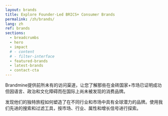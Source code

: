 ```yaml
---
layout: brands
title: Explore Founder-Led BRICS+ Consumer Brands
permalink: /zh/brands/
lang: zh
ref: brands
sections:
  - breadcrumbs
  - hero
  - impact
  # - content
  # - filter-interface
  - featured-brands
  - latest-brands
  - contact-cta
---
```


Brandmine提供前所未有的访问渠道，让您了解那些在金砖国家+市场已证明成功但因语言、政治和文化障碍而在国际上尚未被发现的消费品牌。

发现他们的独特旅程如何塑造了在不同行业和市场中具有全球潜力的品牌。使用我们先进的搜索和过滤工具，按市场、行业、属性和增长信号进行探索。

